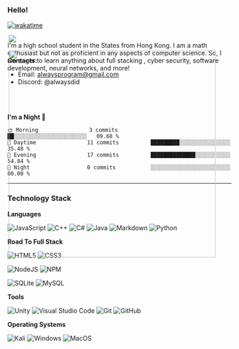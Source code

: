 ### Hello!

[![wakatime](https://wakatime.com/badge/user/c921ee97-b047-496e-b43f-a10715c8f674.svg)](https://wakatime.com/@c921ee97-b047-496e-b43f-a10715c8f674)

<div style='position:relative;'>
  <img align='right' style='position:absolute;' src='https://github-readme-stats.vercel.app/api?username=dtso-i&show_icons=true&hide_border=true&hide=contribs&theme=apprentice&hide_title=true&number_format=short' />
  <p align='left' style='position:absolute;'>I'm a high school student in the States from Hong Kong. I am a math enthusiast but not as proficient in any aspects of computer science. So, I am eager to learn anything about full stacking , cyber security, software development, neural networks, and more!</p>
  <br/> <br/>
  <img align='right' style='position:absolute;'  width=465px heigh=190px style='background-size:cover; background-position:top center;' src='https://leetcard.jacoblin.cool/alwaysprogram?border=0&theme=nord&hide=ranking,username,icon' />
</div>

**Contacts:**
+ Email: <alwaysprogram@gmail.com>
+ Discord: @alwaysdid

<br/><br/>

<!--START_SECTION:waka-->
**I'm a Night 🦉** 

```text
🌞 Morning                3 commits           ██░░░░░░░░░░░░░░░░░░░░░░░   09.68 % 
🌆 Daytime                11 commits          █████████░░░░░░░░░░░░░░░░   35.48 % 
🌃 Evening                17 commits          ██████████████░░░░░░░░░░░   54.84 % 
🌙 Night                  0 commits           ░░░░░░░░░░░░░░░░░░░░░░░░░   00.00 % 
```
<!--END_SECTION:waka-->

<hr/>

### Technology Stack

**Languages**

![JavaScript](https://img.shields.io/badge/javascript-%23323330.svg?style=for-the-badge&logo=javascript&logoColor=%23F7DF1E)
![C++](https://img.shields.io/badge/c++-%2300599C.svg?style=for-the-badge&logo=c%2B%2B&logoColor=white)
![C#](https://img.shields.io/badge/c%23-%23239120.svg?style=for-the-badge&logo=csharp&logoColor=white)
![Java](https://img.shields.io/badge/java-%23ED8B00.svg?style=for-the-badge&logo=openjdk&logoColor=white)
![Markdown](https://img.shields.io/badge/markdown-%23000000.svg?style=for-the-badge&logo=markdown&logoColor=white)
![Python](https://img.shields.io/badge/python-3670A0?style=for-the-badge&logo=python&logoColor=ffdd54)

**Road To Full Stack**

![HTML5](https://img.shields.io/badge/html5-%23E34F26.svg?style=for-the-badge&logo=html5&logoColor=white)
![CSS3](https://img.shields.io/badge/css3-%231572B6.svg?style=for-the-badge&logo=css3&logoColor=white)

![NodeJS](https://img.shields.io/badge/node.js-6DA55F?style=for-the-badge&logo=node.js&logoColor=white)
![NPM](https://img.shields.io/badge/NPM-%23CB3837.svg?style=for-the-badge&logo=npm&logoColor=white)

![SQLite](https://img.shields.io/badge/sqlite-%2307405e.svg?style=for-the-badge&logo=sqlite&logoColor=white)
![MySQL](https://img.shields.io/badge/mysql-%2300f.svg?style=for-the-badge&logo=mysql&logoColor=white)

**Tools**

![Unity](https://img.shields.io/badge/unity-%23000000.svg?style=for-the-badge&logo=unity&logoColor=white)
![Visual Studio Code](https://img.shields.io/badge/Visual%20Studio%20Code-0078d7.svg?style=for-the-badge&logo=visual-studio-code&logoColor=white)
![Git](https://img.shields.io/badge/git-%23F05033.svg?style=for-the-badge&logo=git&logoColor=white)
![GitHub](https://img.shields.io/badge/github-%23121011.svg?style=for-the-badge&logo=github&logoColor=white)

**Operating Systems**

![Kali](https://img.shields.io/badge/Kali-268BEE?style=for-the-badge&logo=kalilinux&logoColor=white)
![Windows](https://img.shields.io/badge/Windows-0078D6?style=for-the-badge&logo=windows&logoColor=white)
![MacOS](https://shields.io/badge/MacOS--9cf?style=for-the-badge)

<!-- <img src='https://github-readme-stats.vercel.app/api/top-langs/?username=dtso-i&layout=compact'/> -->
